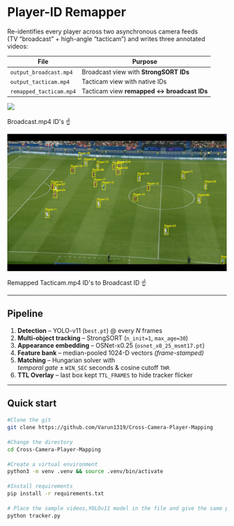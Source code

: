 # Player-ID Remapper

Re-identifies every player across two asynchronous camera feeds  
(TV “broadcast” + high-angle “tacticam”) and writes three annotated
videos:

| File | Purpose |
|------|---------|
| `output_broadcast.mp4` | Broadcast view with **StrongSORT IDs** |
| `output_tacticam.mp4`  | Tacticam view with native IDs |
| `remapped_tacticam.mp4`| Tacticam view **remapped ↔ broadcast IDs** |

<p align="left">
  <img src="results/ss1.png" width="600">
  <figcaption>Broadcast.mp4 ID's ☝️</figcaption>
</p>
<p align="left">
  <img src="results/ss2.png" width="600">
  <figcaption>Remapped Tacticam.mp4 ID's to Broadcast ID ☝️</figcaption>
</p>

---

## Pipeline

1. **Detection** – YOLO-v11 (`best.pt`) @ every *N* frames  
2. **Multi-object tracking** – StrongSORT (`n_init=1`, `max_age=30`)  
3. **Appearance embedding** – OSNet-x0.25 (`osnet_x0_25_msmt17.pt`)  
4. **Feature bank** – median-pooled 1024-D vectors *(frame-stamped)*  
5. **Matching** – Hungarian solver with  
   *temporal gate* ± `WIN_SEC` seconds & cosine cutoff `THR`  
6. **TTL Overlay** – last box kept `TTL_FRAMES` to hide tracker flicker  


---

## Quick start

```bash
#Clone the git
git clone https://github.com/Varun1319/Cross-Camera-Player-Mapping

#Change the directory
cd Cross-Camera-Player-Mapping

#Create a virtual environment
python3 -m venv .venv && source .venv/bin/activate

#Install requirements
pip install -r requirements.txt

# Place the sample videos,YOLOv11 model in the file and give the same path and run
python tracker.py
```



